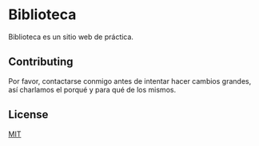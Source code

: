 # Biblioteca

Biblioteca es un sitio web de práctica.


## Contributing

Por favor, contactarse conmigo antes de intentar hacer cambios grandes, así charlamos el porqué y para qué de los mismos.

## License

[MIT](https://choosealicense.com/licenses/mit/)